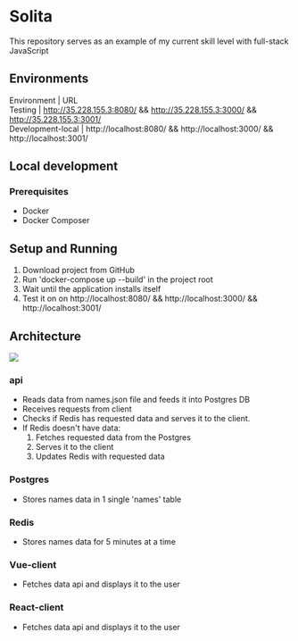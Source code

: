 # Solita

This repository serves as an example of my current skill level with full-stack JavaScript

## Environments

Environment | URL  
Testing | http://35.228.155.3:8080/ && http://35.228.155.3:3000/ && http://35.228.155.3:3001/  
Development-local | http://localhost:8080/ && http://localhost:3000/ && http://localhost:3001/

## Local development

### Prerequisites

- Docker
- Docker Composer

## Setup and Running

1. Download project from GitHub
2. Run 'docker-compose up --build' in the project root
3. Wait until the application installs itself
4. Test it on on http://localhost:8080/ && http://localhost:3000/ && http://localhost:3001/

## Architecture

<img src="https://s3.eu-north-1.amazonaws.com/elar-saks.info/full-stack-js-architecture.png" />

### api

- Reads data from names.json file and feeds it into Postgres DB
- Receives requests from client
- Checks if Redis has requested data and serves it to the client.
- If Redis doesn't have data:
  1. Fetches requested data from the Postgres
  2. Serves it to the client
  3. Updates Redis with requested data

### Postgres

- Stores names data in 1 single 'names' table

### Redis

- Stores names data for 5 minutes at a time

### Vue-client

- Fetches data api and displays it to the user

### React-client

- Fetches data api and displays it to the user

